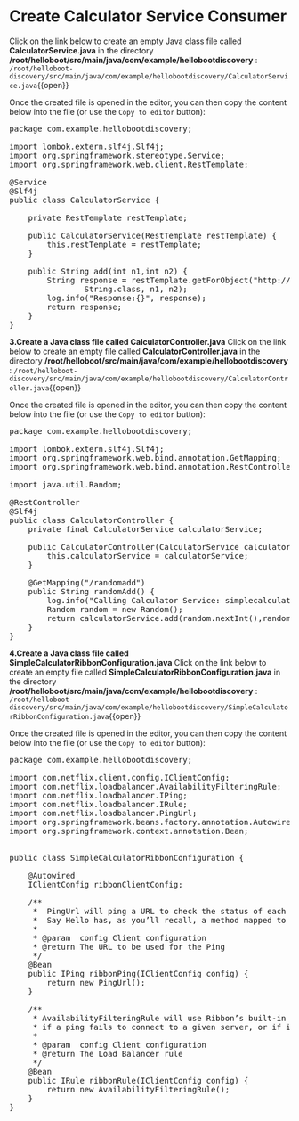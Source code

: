 # Create Calculator Service Consumer 


Click on the link below to create an empty Java class file called **CalculatorService.java** in the directory **/root/helloboot/src/main/java/com/example/hellobootdiscovery** : ``/root/helloboot-discovery/src/main/java/com/example/hellobootdiscovery/CalculatorService.java``{{open}}

Once the created file is opened in the editor, you can then copy the content below into the file (or use the `Copy to editor` button):

<pre class="file" data-filename="/root/helloboot-discovery/src/main/java/com/example/hellobootdiscovery/CalculatorService.java" data-target="replace">
package com.example.hellobootdiscovery;

import lombok.extern.slf4j.Slf4j;
import org.springframework.stereotype.Service;
import org.springframework.web.client.RestTemplate;

@Service
@Slf4j
public class CalculatorService {

    private RestTemplate restTemplate;

    public CalculatorService(RestTemplate restTemplate) {
        this.restTemplate = restTemplate;
    }

    public String add(int n1,int n2) {
        String response = restTemplate.getForObject("http://simplecalculator/add/{n1}/{n2}",
                String.class, n1, n2);
        log.info("Response:{}", response);
        return response;
    }
}
</pre>

**3.Create a Java class file called CalculatorController.java**
Click on the link below to create an empty file called **CalculatorController.java** in the directory **/root/helloboot/src/main/java/com/example/hellobootdiscovery** : ``/root/helloboot-discovery/src/main/java/com/example/hellobootdiscovery/CalculatorController.java``{{open}}

Once the created file is opened in the editor, you can then copy the content below into the file (or use the `Copy to editor` button):

<pre class="file" data-filename="/root/helloboot-discovery/src/main/java/com/example/hellobootdiscovery/CalculatorController.java" data-target="replace">
package com.example.hellobootdiscovery;

import lombok.extern.slf4j.Slf4j;
import org.springframework.web.bind.annotation.GetMapping;
import org.springframework.web.bind.annotation.RestController;

import java.util.Random;

@RestController
@Slf4j
public class CalculatorController {
    private final CalculatorService calculatorService;

    public CalculatorController(CalculatorService calculatorService) {
        this.calculatorService = calculatorService;
    }

    @GetMapping("/randomadd")
    public String randomAdd() {
        log.info("Calling Calculator Service: simplecalculator");
        Random random = new Random();
        return calculatorService.add(random.nextInt(),random.nextInt());
    }
}
</pre>

**4.Create a Java class file called SimpleCalculatorRibbonConfiguration.java**
Click on the link below to create an empty file called **SimpleCalculatorRibbonConfiguration.java** in the directory **/root/helloboot/src/main/java/com/example/hellobootdiscovery** : ``/root/helloboot-discovery/src/main/java/com/example/hellobootdiscovery/SimpleCalculatorRibbonConfiguration.java``{{open}}

Once the created file is opened in the editor, you can then copy the content below into the file (or use the `Copy to editor` button):

<pre class="file" data-filename="/root/helloboot-discovery/src/main/java/com/example/hellobootdiscovery/SimpleCalculatorRibbonConfiguration.java" data-target="replace">
package com.example.hellobootdiscovery;

import com.netflix.client.config.IClientConfig;
import com.netflix.loadbalancer.AvailabilityFilteringRule;
import com.netflix.loadbalancer.IPing;
import com.netflix.loadbalancer.IRule;
import com.netflix.loadbalancer.PingUrl;
import org.springframework.beans.factory.annotation.Autowired;
import org.springframework.context.annotation.Bean;


public class SimpleCalculatorRibbonConfiguration {

    @Autowired
    IClientConfig ribbonClientConfig;

    /**
     *  PingUrl will ping a URL to check the status of each server.
     *  Say Hello has, as you’ll recall, a method mapped to the /path; that means that Ribbon will get an HTTP 200 response when it pings a running Backend Server
     *
     * @param  config Client configuration
     * @return The URL to be used for the Ping
     */
    @Bean
    public IPing ribbonPing(IClientConfig config) {
        return new PingUrl();
    }

    /**
     * AvailabilityFilteringRule will use Ribbon’s built-in circuit breaker functionality to filter out any servers in an “open-circuit” state:
     * if a ping fails to connect to a given server, or if it gets a read failure for the server, Ribbon will consider that server “dead” until it begins to respond normally.
     *
     * @param  config Client configuration
     * @return The Load Balancer rule
     */
    @Bean
    public IRule ribbonRule(IClientConfig config) {
        return new AvailabilityFilteringRule();
    }
}
</pre>
